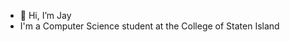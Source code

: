 - 👋 Hi, I’m Jay
- I'm a Computer Science student at the College of Staten Island

<!---
JMyoi/JMyoi is a ✨ special ✨ repository because its `README.md` (this file) appears on your GitHub profile.
You can click the Preview link to take a look at your changes.
--->

